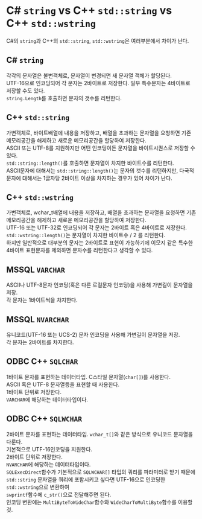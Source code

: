 # C# ```string``` vs C++ ```std::string``` vs C++ ```std::wstring```
C#의 ```string```과 C++의 ```std::string```, ```std::wstring```은 여러부분에서 차이가 난다. <br/>

## C# ```string```
각각의 문자열은 불변객체로, 문자열이 변경되면 새 문자열 객체가 할당된다. <br/>
UTF-16으로 인코딩되어 각 문자는 2바이트로 저장한다. 일부 특수문자는 4바이트로 저장할 수도 있다.<br/>
```string.Length```를 호출하면 문자의 갯수를 리턴한다. <br/>

## C++ ```std::string```
가변객체로, 바이트배열에 내용을 저장하고, 배열을 초과하는 문자열을 요청하면 기존 메모리공간을 해제하고 새로운 메모리공간을 할당하여 저장한다. <br/>
ASCII 또는 UTF-8를 지원하지만 어떤 인코딩이든 문자열을 바이트시퀀스로 저장할 수 있다. <br/>
```std::string::length()```를 호출하면 문자열이 차지한 바이트수를 리턴한다. <br/>
ASCII문자에 대해서는 ```std::string::length()```는 문자의 갯수를 리턴하지만, 다국적 문자에 대해서는 1글자당 2바이트 이상을 차지하는 경우가 있어 차이가 난다. <br/>

## C++ ```std::wstring```
가변객체로, wchar_t배열에 내용을 저장하고, 배열을 초과하는 문자열을 요청하면 기존 메모리공간을 해제하고 새로운 메모리공간을 할당하여 저장한다. <br/>
UTF-16 또는 UTF-32로 인코딩되어 각 문자는 2바이트 혹은 4바이트로 저장한다. <br/>
```std::wstring::length()```는 문자열이 차지한 바이트수 / 2 를 리턴한다. <br/>
하지만 일반적으로 대부분의 문자는 2바이트로 표현이 가능하기에 이모지 같은 특수한 4바이트 표현문자를 제외하면 문자수를 리턴한다고 생각할 수 있다. <br/>

## MSSQL ```VARCHAR```
ASCII나 UTF-8문자 인코딩(혹은 다른 로컬문자 인코딩)을 사용해 가변길이 문자열을 저장.<br/>
각 문자는 1바이트씩을 차지한다.

## MSSQL ```NVARCHAR```
유니코드(UTF-16 또는 UCS-2) 문자 인코딩을 사용해 가변길이 문자열을 저장. <br/>
각 문자는 2바이트를 차지한다.

## ODBC C++ ```SQLCHAR```
1바이트 문자를 표현하는 데이터타입. C스타일 문자열(```char[]```)를 사용한다. <br/>
ASCII 혹은 UTF-8 문자열등을 표현할 때 사용한다. <br/>
1바이트 단위로 저장한다. <br/>
```VARCHAR```에 해당하는 데이터타입이다.

## ODBC C++ ```SQLWCHAR```
2바이트 문자를 표현하는 데이터타입. ```wchar_t[]```와 같은 방식으로 유니코드 문자열을 다룬다. <br/>
기본적으로 UTF-16인코딩을 지원한다. <br/>
2바이트 단위로 저장한다. <br/>
```NVARCHAR```에 해당하는 데이터타입이다.<br/>
```SQLExecDirect```함수가 기본적으로 ```SQLWCHAR[]``` 타입의 쿼리를 파라미터로 받기 때문에<br/>
```std::string``` 문자열을 쿼리에 포함시키고 싶다면 UTF-16으로 인코딩한 ```std::wstring```으로 변환하여<br/>
```swprintf```함수에 ```c_str()```으로 전달해주면 된다.<br/>
인코딩 변환에는 ```MultiByteToWideChar```함수와 ```WideCharToMultiByte```함수를 이용할 것.
